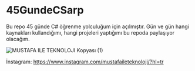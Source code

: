 # 45GundeCSarp
Bu repo 45 günde C# öğrenme yolculuğum için açılmıştır. Gün ve gün hangi kaynakları kullandığımı, hangi projeleri yaptığımı bu repoda paylaşıyor olacağım. 




![MUSTAFA ILE TEKNOLOJI Kopyası (1)](https://user-images.githubusercontent.com/113715563/235648423-8e1d018e-8b46-4df0-a4d2-93e2b7d02747.png) 


İnstagram: https://www.instagram.com/mustafaileteknoloji/?hl=tr

